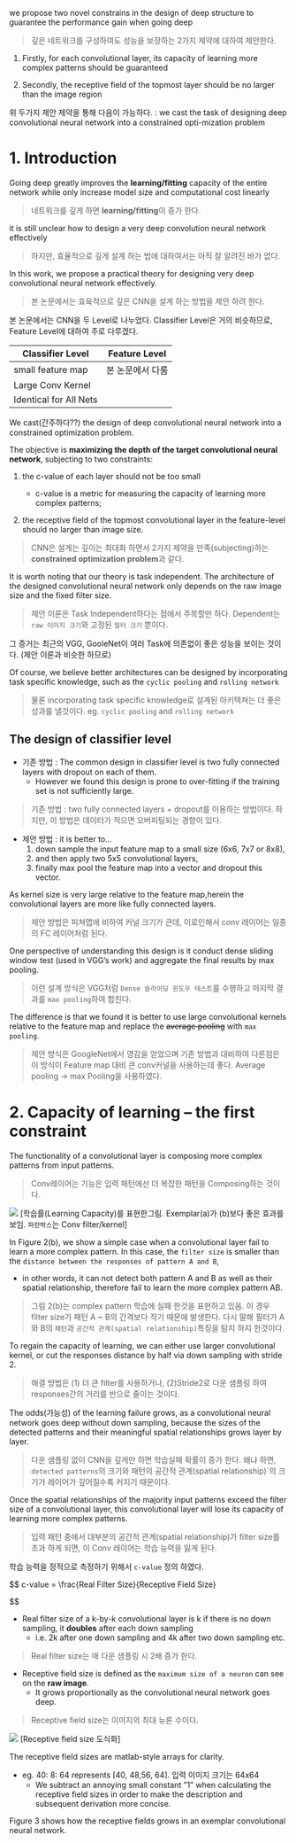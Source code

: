 we  propose  two  novel constrains in the design of deep structure to guarantee the performance gain when going deep

> 깊은 네트워크를 구성하여도 성능을 보장하는 2가지 제약에 대하여 제안한다.

1. Firstly, for each convolutional layer, its capacity of learning more complex patterns should be guaranteed

2. Secondly, the receptive field of the topmost layer should be no larger than the image region

위 두가지 제안 제약을 통해 다음이 가능하다. : we cast the task of designing deep convolutional neural network into a constrained opti-mization problem


# 1. Introduction 

Going deep greatly improves the **learning/fitting** capacity of the entire network while only increase model size and computational cost linearly 

>네트워크를 깊게 하면 **learning/fitting**이 증가 한다.

it is still unclear how to design a very deep convolution neural network effectively 

> 하지만, 효율적으로 깊게 설계 하는 법에 대하여서는 아직 잘 알려진 바가 없다. 

In this work, we propose a practical theory for designing very deep convolutional neural network effectively.

> 본 논문에서는 효육적으로 깊은 CNN을 설계 하는 방법을 제안 하려 한다. 

본 논문에서는 CNN을 두 Level로 나누었다. Classifier Level은 거의 비슷하므로, Feature Level에 대하여 주로 다루겠다. 

|Classifier Level |Feature Level|
|-|-|
|small feature map | 본 논문에서 다룸 |
|Large Conv Kernel||
|Identical for All Nets||

We cast(간주하다??)  the design of deep convolutional neural network into a constrained optimization problem.

The objective is __maximizing the depth of the target convolutional neural network__, subjecting to two constraints: 

1. the c-value of each layer should not be too small
    - c-value is a metric for measuring the capacity of learning more complex patterns; 

2. the receptive field of the topmost convolutional layer in the feature-level should no larger than image size.

> CNN은 설계는 깊이는 최대화 하면서 2가지 제약을 만족(subjecting)하는 **constrained optimization problem**과 같다. 

It is worth noting that our theory is task independent. The architecture of the designed convolutional neural network only depends on the raw image size and the fixed filter size.

> 제안 이론은 Task Independent하다는 점에서 주목할만 하다. Dependent는 `raw 이미지 크기`와 고정된 `필터 크기` 뿐이다. 

그 증거는 최근의 VGG, GooleNet이 여러 Task에 의존없이 좋은 성능을 보이는 것이다. (제안 이론과 비슷한 하므로)


Of course, we believe better architectures can be designed by incorporating task specific knowledge, such as the `cyclic pooling` and `rolling network`

> 물론 incorporating task specific knowledge로 설계된 아키텍쳐는 더 좋은 성과를 낼것이다. eg. `cyclic pooling` and `rolling network`

## The design of classifier level

- 기존 방법 : The common design in classifier level is two fully connected layers with dropout on each of them. 
    - However we found this design is prone to over-fitting if the training set is not sufficiently large.

> 기존 방법 : two fully connected layers + dropout를 이용하는 방법이다. 하지만, 이 방법은 데이터가 적으면 오버피팅되는 경향이 있다. 

- 제안 방법 :  it is better to...
    1. down sample the input feature map to a small size (6x6, 7x7 or 8x8),
    2. and then apply two 5x5 convolutional layers, 
    3. finally max pool the feature map into a vector and dropout this vector.

As kernel size is very large relative to the feature map,herein the convolutional layers are more like fully connected layers. 
> 제안 방법은 피쳐맵에 비하여 커널 크기가 큰데, 이로인해서 conv 레이어는 일종의 FC 레이어처럼 된다. 

One perspective of understanding this design is it conduct dense sliding window test (used in VGG’s work) and aggregate the final results by max pooling.
> 이런 설계 방식은 VGG처럼 `Dense 슬라이딩 윈도우 테스트`를 수행하고 마지막 결과를 `max pooling`하여 합친다. 

The difference is that we found it is better to use large convolutional kernels relative to the feature map and replace the <del>average pooling</del> with `max pooling`.
> 제안 방식은 GoogleNet에서 영감을 얻었으며 기존 방법과 대비하여 다른점은 이 방식이 Feature map 대비 큰 conv커널을 사용하는데 좋다. Average pooling -> max Pooling을 사용하였다. 


# 2. Capacity of learning – the first constraint

The functionality of a convolutional layer is composing more complex patterns from input patterns.
> Conv레이어는 기능은 입력 패턴에선 더 복잡한 패턴을 Composing하는 것이다. 

![](http://i.imgur.com/7OUIlY5.png)
[학습률(Learning Capacity)를 표현한그림. Exemplar(a)가 (b)보다 좋은 효과를 보임. `파란박스`는 Conv filter/kernel]

In Figure 2(b), we show a simple case when a convolutional layer fail to learn a more complex pattern. In this case, the `filter size` is smaller than the `distance between the responses of pattern A and B`, 
- in other words, it can not detect both pattern A and B as well as their spatial relationship, therefore fail to learn the more complex pattern AB.

> 그림 2(b)는 complex pattern 학습에 실패 한것을 표현하고 있음. 이 경우 filter size가 패턴 A ~ B의 간격보다 작기 때문에 발생한다. 다시 말해 필터가 A와 B의 `패턴`과 `공간적 관계(spatial relationship)`특징을 탐지 하지 한것이다. 

To regain the capacity of learning, we can either use larger convolutional kernel, or cut the responses distance by half via down sampling with stride 2.
> 해결 방법은 (1) 더 큰 filter를 사용하거나, (2)Stride2로 다운 샘플링 하여 responses간의 거리를 반으로 줄이는 것이다. 


The odds(가능성) of the learning failure grows, as a convolutional neural network goes deep without down sampling, because the sizes of the detected patterns and their meaningful spatial relationships grows layer by layer.
> 다운 샘플링 없이 CNN을 깊게만 하면 학습실패 확률이 증가 한다. 왜냐 하면, `detected patterns`의 크기와 패턴의 공간적 관계(spatial relationship)`의 크기가 레이어가 깊어질수록 커지기 때문이다. 

Once the spatial relationships of the majority input patterns exceed the filter size of a convolutional layer, this convolutional layer will lose its capacity of learning more complex patterns.
> 입력 패턴 중에서 대부분의 공간적 관계(spatial relationship)가 filter size를 초과 하게 되면, 이 Conv 레이어는 학습 능력을 잃게 된다. 

학습 능력을 정적으로 측정하기 위해서 `c-value` 정의 하였다. 

$$
c-value = \frac{Real Filter Size}{Receptive Field Size}

$$
- Real filter size of a k-by-k convolutional layer is k if there is no down sampling, it **doubles** after each down sampling 
    - i.e. 2k after one down sampling and 4k after two down sampling etc. 

> Real filter size는 매 다운 샘플링 시 2배 증가 한다. 

- Receptive field size is defined as the `maximum size of a neuron` can see on the **raw image**.
    - It grows proportionally as the convolutional neural network goes deep. 

> Receptive field size는 이미지의 최대 뉴론 수이다. 

![](blob:http://imgur.com/9c83d30d-a161-4ad0-88e9-0f780461a2ba)
[Receptive field size 도식화] 

The receptive field sizes are matlab-style arrays for clarity. 
- eg. 40: 8: 64 represents [40, 48,56, 64]. 입력 이미지 크기는 64x64
    - We subtract an annoying small constant ”1” when calculating the receptive field sizes in order to make the description and subsequent derivation more concise.


Figure 3 shows how the receptive fields grows in an exemplar convolutional neural network.
